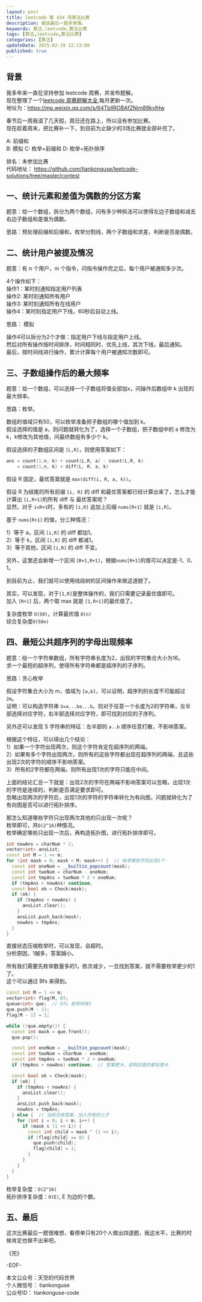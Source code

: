 ```yaml
---
layout: post  
title: leetcode 第 434 场算法比赛  
description: 据说最后一题非常难。  
keywords: 算法,leetcode,算法比赛  
tags: [算法,leetcode,算法比赛]  
categories: [算法]  
updateData: 2025-02-19 12:13:00  
published: true  
---
```



## 背景  


我多年来一直在坚持参加 leetcode 周赛，并发布题解。  
现在整理了一个[leetcode 周赛题解大全](https://mp.weixin.qq.com/s/64TblIROBAfZNim89kylHw),每月更新一次。  
地址为：https://mp.weixin.qq.com/s/64TblIROBAfZNim89kylHw  


春节后一周我请了几天假，周日还在路上，所以没有参加比赛。  
现在趁着周末，把比赛补一下，到目前为止缺少的3场比赛就全部补完了。  


A: 前缀和  
B: 模拟 
C: 枚举+前缀和
D: 枚举+拓扑排序    


排名：未参加比赛  
代码地址： https://github.com/tiankonguse/leetcode-solutions/tree/master/contest  


## 一、统计元素和差值为偶数的分区方案  


题意：给一个数组，拆分为两个数组，问有多少种拆法可以使得左边子数组和减去右边子数组和差值为偶数。  


思路：预处理前缀和后缀和，枚举分割线，两个子数组和求差，判断是否是偶数。  


## 二、统计用户被提及情况  


题意：有 n 个用户，m 个指令，问指令操作完之后，每个用户被通知多少次。  


4个操作如下：  
操作1：某时刻通知指定用户列表  
操作2: 某时刻通知所有用户  
操作3: 某时刻通知所有在线用户  
操作4：某时刻指定用户下线，60秒后自动上线。  


思路：  模拟  


操作4可以拆分为2个才做：指定用户下线与指定用户上线。  
然后对所有操作按时间排序，时间相同时，优先上线，其次下线，最后通知。  
最后，按时间线进行操作，累计计算每个用户被通知次数即可。  


## 三、子数组操作后的最大频率  


题意：给一个数组，可以选择一个子数组将值全部加x，问操作后数组中 k 出现的最大频率。  


思路：枚举。  


数组的值域只有50，可以枚举准备把子数组的哪个值加到 k。  
假设选择的值是 a，则问题就转化为了，选择一个子数组，把子数组中的 a 修改为 k，k修改为其他值，问最终数组有多少个 k。  


假设选择的子数组区间是 `[L,R]`，则使用答案如下：  


```cpp
ans = count(1,n, k) + count(L,R, a) - count(L,R, k)
    = count(1,n, k) + diff(L, R, a, k)
```

假设 R 固定，最优答案就是 `max(diff(i, R, a, k))`。  


假设 R 为结尾的所有前缀 `[i, R]` 的 diff 和最优答案都已经计算出来了，怎么才能计算出 `[i,R+1]`的所有 diff 与 最优答案呢？  
显然，对于 `i<R+1`时，多有的 `[i,R]` 追加上后缀 `nums[R+1]` 就是 `[i,R]`。  


基于 `nums[R+1]` 的值，分三种情况：  


1）等于 a，区间 `[i,R]` 的 diff 都加1。  
2）等于 k，区间 `[i,R]` 的 diff 都减1。  
3）等于其他，区间 `[i,R]` 的 diff 不变。  


另外，这里还会新增一个区间 `[R+1,R+1]`，根据`nums[R+1]`的值可以决定是-1、0、1。  



到目前为止，我们就可以使用线段树的区间操作来做这道题了。  


其实，可以发现，对于`[1,R]`是整体操作的，我们只需要记录最优值即可。  
加入 `[R+1]` 后，两个取 max 就是 `[1,R+1]`的最优值了。  


复杂度枚举 `O(50)`，计算最优值 `O(n)`  
综合复杂度`O(50n)`  


## 四、最短公共超序列的字母出现频率  


题意：给一个字符串数组，所有字符串长度为2，出现的字符集合大小为16。  
求一个最短的超序列，使得所有字符串都是超序列的子序列。  


思路：贪心枚举  


假设字符集合大小为 m，值域为 `[a,b]`，可以证明，超序列的长度不可能超过 `2m`。  
证明：可以构造字符串 `S=a...ba...b`，则对于任意一个长度为2的字符串，左半部选择对应字符，右半部选择对应字符，即可找到对应的子序列。  


另外还可以发现 S 字符串的特征：左半部的 `a..b` 顺序任意打散，不影响答案。  


根据这个特征，可以得出几个结论：  
1）如果一个字符出现两次，则这个字符肯定在超序列的两端。  
2）如果有多个字符出现两次，则所有的这些字符都出现在超序列的两端，且这些出现2次的字符的顺序不影响答案。  
3）所有的2字符都在两端，则所有出现1次的字符只能在中间。  


上面的结论汇总一下就是：出现2次的字符在两端不影响答案可以忽略，出现1次的字符是连续的，判断是否满足要求即可。  
忽略出现两次的字符后，出现1次的字符的字符串转化为有向图，问题就转化为了有向图是否可以进行拓扑排序。  


那怎么知道哪些字符只出现两次其他的只出现一次呢？  
枚举即可，共`O(2^16)`种情况。  
枚举确定哪些只出现一次后，再构造拓扑图，进行拓扑排序即可。  


```cpp
int nowAns = charNum * 2;
vector<int> ansList;
const int M = 1 << m;
for (int mask = 0; mask < M; mask++) {  // 枚举哪些字符出现1个
  const int oneNum = __builtin_popcount(mask);
  const int twoNum = charNum - oneNum;
  const int tmpAns = twoNum * 2 + oneNum;
  if (tmpAns > nowAns) continue;
  const bool ok = Check(mask);
  if (ok) {
    if (tmpAns < nowAns) {
      ansList.clear();
    }
    ansList.push_back(mask);
    nowAns = tmpAns;
  }
}
```


直接状态压缩枚举时，可以发现，会超时。  
分析原因，1越多，答案越小。  


所有我们需要先枚举数量多的1，依次减少，一旦找到答案，就不需要枚举更少的1了。  
这个可以通过 Bfs 来得到。  


```cpp
const int M = 1 << m;
vector<int> flag(M, 0);
queue<int> que;  // bfs 枚举所有1
que.push(M - 1);
flag[M - 1] = 1;

while (!que.empty()) {
  const int mask = que.front();
  que.pop();

  const int oneNum = __builtin_popcount(mask);
  const int twoNum = charNum - oneNum;
  const int tmpAns = twoNum * 2 + oneNum;
  if (tmpAns > nowAns) continue;  // 答案更大，说明后面的都会更大

  const bool ok = Check(mask);
  if (ok) {
    if (tmpAns < nowAns) {
      ansList.clear();
    }
    ansList.push_back(mask);
    nowAns = tmpAns;
  } else {  // 当前没有答案，加入所有的儿子
    for (int i = 0; i < m; i++) {
      if (mask & (1 << i)) {
        const int child = mask ^ (1 << i);
        if (flag[child] == 0) {
          que.push(child);
          flag[child] = 1;
        }
      }
    }
  }
}
```

枚举复杂度：`O(2^16)`  
拓扑排序复杂度：`O(E)`, E 为边的个数。  
 

## 五、最后  


这次比赛最后一题很难想，看榜单只有20个人做出四道题，我这水平，比赛的时候肯定也做不出来吧。  

《完》  


-EOF-  

本文公众号：天空的代码世界  
个人微信号： tiankonguse  
公众号ID： tiankonguse-code  
  